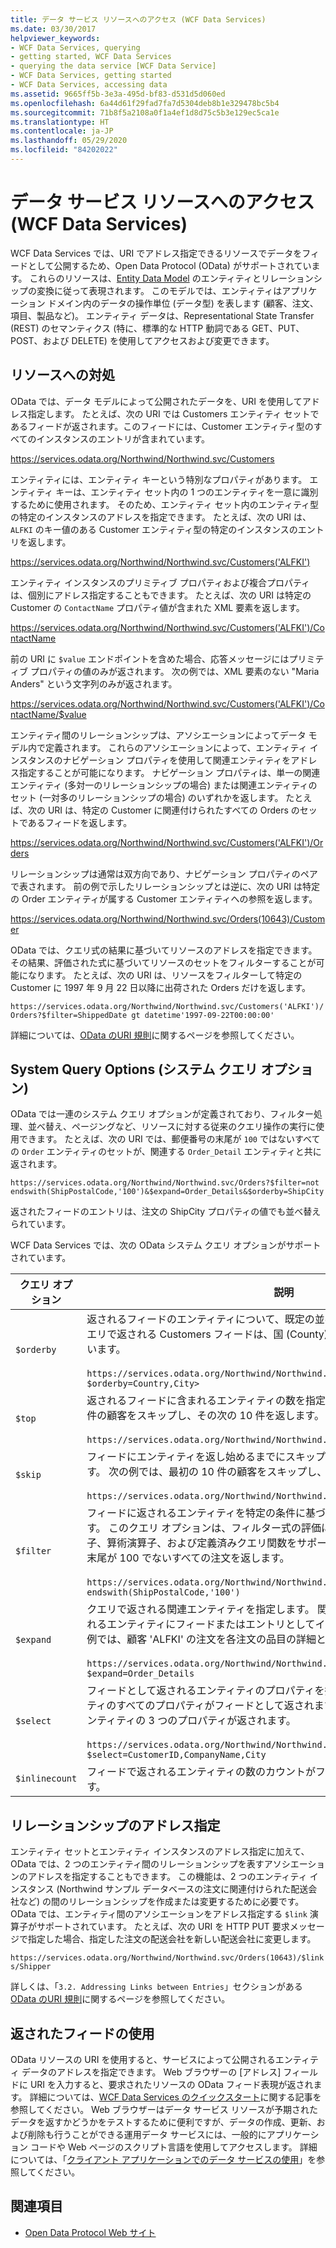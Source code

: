 ```yaml
---
title: データ サービス リソースへのアクセス (WCF Data Services)
ms.date: 03/30/2017
helpviewer_keywords:
- WCF Data Services, querying
- getting started, WCF Data Services
- querying the data service [WCF Data Service]
- WCF Data Services, getting started
- WCF Data Services, accessing data
ms.assetid: 9665ff5b-3e3a-495d-bf83-d531d5d060ed
ms.openlocfilehash: 6a44d61f29fad7fa7d5304deb8b1e329478bc5b4
ms.sourcegitcommit: 71b8f5a2108a0f1a4ef1d8d75c5b3e129ec5ca1e
ms.translationtype: HT
ms.contentlocale: ja-JP
ms.lasthandoff: 05/29/2020
ms.locfileid: "84202022"
---
```

# <a name="accessing-data-service-resources-wcf-data-services"></a>データ サービス リソースへのアクセス (WCF Data Services)
WCF Data Services では、URI でアドレス指定できるリソースでデータをフィードとして公開するため、Open Data Protocol (OData) がサポートされています。 これらのリソースは、[Entity Data Model](../adonet/entity-data-model.md) のエンティティとリレーションシップの変換に従って表現されます。 このモデルでは、エンティティはアプリケーション ドメイン内のデータの操作単位 (データ型) を表します (顧客、注文、項目、製品など)。 エンティティ データは、Representational State Transfer (REST) のセマンティクス (特に、標準的な HTTP 動詞である GET、PUT、POST、および DELETE) を使用してアクセスおよび変更できます。  
  
## <a name="addressing-resources"></a>リソースへの対処  
 OData では、データ モデルによって公開されたデータを、URI を使用してアドレス指定します。 たとえば、次の URI では Customers エンティティ セットであるフィードが返されます。このフィードには、Customer エンティティ型のすべてのインスタンスのエントリが含まれています。  
  
<https://services.odata.org/Northwind/Northwind.svc/Customers>
  
 エンティティには、エンティティ キーという特別なプロパティがあります。 エンティティ キーは、エンティティ セット内の 1 つのエンティティを一意に識別するために使用されます。 そのため、エンティティ セット内のエンティティ型の特定のインスタンスのアドレスを指定できます。 たとえば、次の URI は、`ALFKI` のキー値のある Customer エンティティ型の特定のインスタンスのエントリを返します。  
  
<https://services.odata.org/Northwind/Northwind.svc/Customers('ALFKI')>
  
 エンティティ インスタンスのプリミティブ プロパティおよび複合プロパティは、個別にアドレス指定することもできます。 たとえば、次の URI は特定の Customer の `ContactName` プロパティ値が含まれた XML 要素を返します。  
  
<https://services.odata.org/Northwind/Northwind.svc/Customers('ALFKI')/ContactName>
  
 前の URI に `$value` エンドポイントを含めた場合、応答メッセージにはプリミティブ プロパティの値のみが返されます。 次の例では、XML 要素のない "Maria Anders" という文字列のみが返されます。  
  
<https://services.odata.org/Northwind/Northwind.svc/Customers('ALFKI')/ContactName/$value>
  
 エンティティ間のリレーションシップは、アソシエーションによってデータ モデル内で定義されます。 これらのアソシエーションによって、エンティティ インスタンスのナビゲーション プロパティを使用して関連エンティティをアドレス指定することが可能になります。 ナビゲーション プロパティは、単一の関連エンティティ (多対一のリレーションシップの場合) または関連エンティティのセット (一対多のリレーションシップの場合) のいずれかを返します。 たとえば、次の URI は、特定の Customer に関連付けられたすべての Orders のセットであるフィードを返します。  
  
<https://services.odata.org/Northwind/Northwind.svc/Customers('ALFKI')/Orders>
  
 リレーションシップは通常は双方向であり、ナビゲーション プロパティのペアで表されます。 前の例で示したリレーションシップとは逆に、次の URI は特定の Order エンティティが属する Customer エンティティへの参照を返します。  
  
<https://services.odata.org/Northwind/Northwind.svc/Orders(10643)/Customer>
  
 OData では、クエリ式の結果に基づいてリソースのアドレスを指定できます。 その結果、評価された式に基づいてリソースのセットをフィルターすることが可能になります。 たとえば、次の URI は、リソースをフィルターして特定の Customer に 1997 年 9 月 22 日以降に出荷された Orders だけを返します。  
  
`https://services.odata.org/Northwind/Northwind.svc/Customers('ALFKI')/Orders?$filter=ShippedDate gt datetime'1997-09-22T00:00:00'`
  
 詳細については、[OData のURI 規則](https://www.odata.org/documentation/odata-version-2-0/uri-conventions/)に関するページを参照してください。
  
## <a name="system-query-options"></a>System Query Options (システム クエリ オプション)  
 OData では一連のシステム クエリ オプションが定義されており、フィルター処理、並べ替え、ページングなど、リソースに対する従来のクエリ操作の実行に使用できます。 たとえば、次の URI では、郵便番号の末尾が `100` ではないすべての `Order` エンティティのセットが、関連する `Order_Detail` エンティティと共に返されます。  
  
`https://services.odata.org/Northwind/Northwind.svc/Orders?$filter=not endswith(ShipPostalCode,'100')&$expand=Order_Details&$orderby=ShipCity`
  
 返されたフィードのエントリは、注文の ShipCity プロパティの値でも並べ替えられています。  
  
 WCF Data Services では、次の OData システム クエリ オプションがサポートされています。  
  
|クエリ オプション|説明|  
|------------------|-----------------|  
|`$orderby`|返されるフィードのエンティティについて、既定の並べ替え順序を定義します。 次のクエリで返される Customers フィードは、国 (County) と都市 (City) で並べ替えられています。<br /><br /> `https://services.odata.org/Northwind/Northwind.svc/Customers?$orderby=Country,City>`|  
|`$top`|返されるフィードに含まれるエンティティの数を指定します。 次の例では、最初の 10 件の顧客をスキップし、その次の 10 件を返します。<br /><br /> `https://services.odata.org/Northwind/Northwind.svc/Customers?$skip=10&$top=10`|  
|`$skip`|フィードにエンティティを返し始めるまでにスキップするエンティティの数を指定します。 次の例では、最初の 10 件の顧客をスキップし、その次の 10 件を返します。<br /><br /> `https://services.odata.org/Northwind/Northwind.svc/Customers?$skip=10&$top=10`|  
|`$filter`|フィードに返されるエンティティを特定の条件に基づいてフィルターする式を定義します。 このクエリ オプションは、フィルター式の評価に使用される一連の論理比較演算子、算術演算子、および定義済みクエリ関数をサポートします。 次の例は、郵便番号の末尾が 100 でないすべての注文を返します。<br /><br /> `https://services.odata.org/Northwind/Northwind.svc/Orders?$filter=not endswith(ShipPostalCode,'100')`|  
|`$expand`|クエリで返される関連エンティティを指定します。 関連エンティティは、クエリで返されるエンティティにフィードまたはエントリとしてインラインで含まれています。 次の例では、顧客 'ALFKI' の注文を各注文の品目の詳細と共に返します。<br /><br /> `https://services.odata.org/Northwind/Northwind.svc/Customers('ALFKI')/Orders?$expand=Order_Details`|  
|`$select`|フィードとして返されるエンティティのプロパティを指定します。 既定では、エンティティのすべてのプロパティがフィードとして返されます。 次のクエリでは、`Customer` エンティティの 3 つのプロパティが返されます。<br /><br /> `https://services.odata.org/Northwind/Northwind.svc/Customers?$select=CustomerID,CompanyName,City`|  
|`$inlinecount`|フィードで返されるエンティティの数のカウントがフィードに含まれるように要求します。|  
  
## <a name="addressing-relationships"></a>リレーションシップのアドレス指定  
 エンティティ セットとエンティティ インスタンスのアドレス指定に加えて、OData では、2 つのエンティティ間のリレーションシップを表すアソシエーションのアドレスを指定することもできます。 この機能は、2 つのエンティティ インスタンス (Northwind サンプル データベースの注文に関連付けられた配送会社など) の間のリレーションシップを作成または変更するために必要です。 OData では、エンティティ間のアソシエーションをアドレス指定する `$link` 演算子がサポートされています。 たとえば、次の URI を HTTP PUT 要求メッセージで指定した場合、指定した注文の配送会社を新しい配送会社に変更します。  
  
`https://services.odata.org/Northwind/Northwind.svc/Orders(10643)/$links/Shipper`
  
 詳しくは、「`3.2. Addressing Links between Entries`」セクションがある [OData のURI 規則](https://www.odata.org/documentation/odata-version-2-0/uri-conventions/)に関するページを参照してください。
  
## <a name="consuming-the-returned-feed"></a>返されたフィードの使用  
 OData リソースの URI を使用すると、サービスによって公開されるエンティティ データのアドレスを指定できます。 Web ブラウザーの [アドレス] フィールドに URI を入力すると、要求されたリソースの OData フィード表現が返されます。 詳細については、[WCF Data Services のクイックスタート](quickstart-wcf-data-services.md)に関する記事を参照してください。 Web ブラウザーはデータ サービス リソースが予期されたデータを返すかどうかをテストするために便利ですが、データの作成、更新、および削除も行うことができる運用データ サービスには、一般的にアプリケーション コードや Web ページのスクリプト言語を使用してアクセスします。 詳細については、「[クライアント アプリケーションでのデータ サービスの使用](using-a-data-service-in-a-client-application-wcf-data-services.md)」を参照してください。  
  
## <a name="see-also"></a>関連項目

- [Open Data Protocol Web サイト](https://www.odata.org/)
